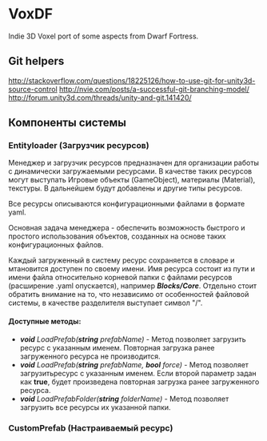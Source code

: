 # VoxDF
Indie 3D Voxel port of some aspects from Dwarf Fortress.


## Git helpers
http://stackoverflow.com/questions/18225126/how-to-use-git-for-unity3d-source-control
http://nvie.com/posts/a-successful-git-branching-model/
http://forum.unity3d.com/threads/unity-and-git.141420/


## Компоненты системы
### Entityloader (Загрузчик ресурсов)
Менеджер и загрузчик ресурсов предназначен для организации работы с динамически
загружаемыми ресурсами.
В качестве таких ресурсов могут выступать Игровые объекты (GameObject),
материалы (Material), текстуры. В дальнейшем будут добавлены и другие типы ресурсов.

Все ресурсы описываются конфигурационными файлами в формате yaml.

Основная задача менеджера - обеспечить возможность быстрого и простого использования
объектов, созданных на основе таких конфигурационных файлов.

Каждый загруженный в систему ресурс сохраняется в словаре и мтановится доступен по
своему имени. Имя ресурса состоит из пути и имени файла относительно корневой
папки с файлами ресурсов (расширение .yaml опускается), например ***Blocks/Core***.
Отдельно стоит обратить внимание на то, что независимо от особенностей файловой системы,
в качестве разделителя выступает символ "/".
#### Доступные методы:
+ ***void*** *LoadPrefab(**string** prefabName)* - Метод позволяет загрузить ресурс с указанным именем. Повторная загрузка ранее загруженного ресурса не производится.
+ ***void*** *LoadPrefab(**string** prefabName, **bool** force)* - Метод позволяет
загрузитьресурс с указанным именем. Если второй параметр задан как **true**,
будет произведена повторная загрузка ранее загруженного ресурса.
+ ***void*** *LoadPrefabFolder(**string** folderName)* - Метод позволяет загрузить
все ресурсы их указанной папки.

### CustomPrefab (Настраиваемый ресурс)
